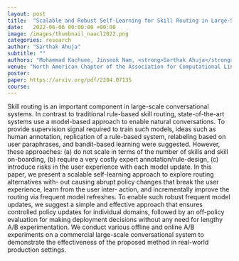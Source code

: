 ```yaml
---
layout: post
title:  "Scalable and Robust Self-Learning for Skill Routing in Large-Scale Conversational AI Systems"
date:   2022-06-06 00:00:00 +00:00
image: /images/thumbnail_naacl2022.png
categories: research
author: "Sarthak Ahuja"
subtitle: ""
authors: "Mohammad Kachuee, Jinseok Nam, <strong>Sarthak Ahuja</strong>, Jin-Myung Won, Sungjin Lee"
venue: "North American Chapter of the Association for Computational Linguistics (NAACL)"
poster: 
paper: https://arxiv.org/pdf/2204.07135
course: 
---
```

Skill routing is an important component in large-scale conversational systems. In contrast to traditional rule-based skill routing, state-of-the-art systems use a model-based approach to enable natural conversations. To provide supervision signal required to train such models, ideas such as human annotation, replication of a rule-based system, relabeling based on user paraphrases, and bandit-based learning were suggested. However, these approaches: (a) do not scale in terms of the number of skills and skill on-boarding, (b) require a very costly expert annotation/rule-design, (c) introduce risks in the user experience with each model update. In this paper, we present a scalable self-learning approach to explore routing alternatives with- out causing abrupt policy changes that break the user experience, learn from the user inter- action, and incrementally improve the routing via frequent model refreshes. To enable such robust frequent model updates, we suggest a simple and effective approach that ensures controlled policy updates for individual domains, followed by an off-policy evaluation for making deployment decisions without any need for lengthy A/B experimentation. We conduct various offline and online A/B experiments on a commercial large-scale conversational system to demonstrate the effectiveness of the proposed method in real-world production settings.
